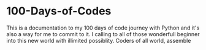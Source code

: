 # 100-Days-of-Codes
This is a documentation to my 100 days of code journey with Python and it's also a way for me to commit to it.
I calling to all of those wonderfull beginner into this new world with illimited possiblity.
Coders of all world, assemble
